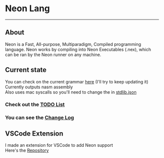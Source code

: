 # Neon Lang
---

## About
Neon is a Fast, All-purpose, Multiparadigm, Compiled programming language. 
Neon works by compiling into Neon Executables (.nex), which can be ran by the Neon runner on any machine.

## Current state
You can check on the current grammar [here](syntax/grammar.syn) (I'll try to keep updating it) \
Currently outputs nasm assembly \
Also uses mac syscalls so you'll need to change the in [stdlib.json](src/stdlib.json)

### Check out the [TODO List](TODO.md)
### You can see the [Change Log](CHANGELOG.md)

## VSCode Extension
I made an extension for VSCode to add Neon support \
Here's the [Repository](https://github.com/Tom-on64/neon-syntax)
